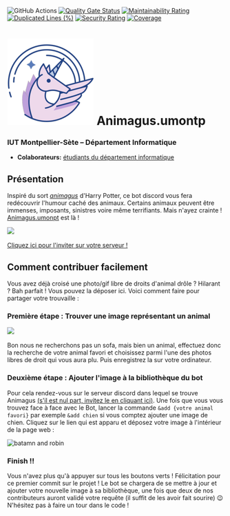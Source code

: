 ![GitHub Actions](https://github.com/MathieuSoysal/Animagus.umontp/workflows/Java%20CI%20with%20Maven/badge.svg) [![Quality Gate Status](https://sonarcloud.io/api/project_badges/measure?project=MathieuSoysal_Animagus.umontp&metric=alert_status)](https://sonarcloud.io/dashboard?id=MathieuSoysal_Animagus.umontp) [![Maintainability Rating](https://sonarcloud.io/api/project_badges/measure?project=MathieuSoysal_Animagus.umontp&metric=sqale_rating)](https://sonarcloud.io/dashboard?id=MathieuSoysal_Animagus.umontp) [![Duplicated Lines (%)](https://sonarcloud.io/api/project_badges/measure?project=MathieuSoysal_Animagus.umontp&metric=duplicated_lines_density)](https://sonarcloud.io/dashboard?id=MathieuSoysal_Animagus.umontp) [![Security Rating](https://sonarcloud.io/api/project_badges/measure?project=MathieuSoysal_Animagus.umontp&metric=security_rating)](https://sonarcloud.io/dashboard?id=MathieuSoysal_Animagus.umontp) [![Coverage](https://sonarcloud.io/api/project_badges/measure?project=MathieuSoysal_Animagus.umontp&metric=coverage)](https://sonarcloud.io/dashboard?id=MathieuSoysal_Animagus.umontp)
# ![](ressources/Unicorn.png) Animagus.umontp
### IUT Montpellier-Sète – Département Informatique
* **Colaborateurs:** [étudiants du département informatique](https://iut-montpellier-sete.edu.umontpellier.fr/dut-informatique/)

## Présentation
Inspiré du sort [*animagus*](https://harrypotter.fandom.com/fr/wiki/Animagus) d'Harry Potter, ce bot discord vous fera redécouvrir l'humour caché des animaux. Certains animaux peuvent être immenses, imposants, sinistres voire même terrifiants. Mais n'ayez crainte ! [Animagus.umonpt](https://discordapp.com/oauth2/authorize?client_id=692397138268651562&scope=bot&permissions=0) est là ! 

![](https://media.giphy.com/media/3oz8xQQP4ahKiyuxHy/giphy.gif)

[Cliquez ici pour l'inviter sur votre serveur !](https://discordapp.com/oauth2/authorize?client_id=692397138268651562&scope=bot&permissions=0)
## Comment contribuer facilement 

Vous avez déjà croisé une photo/gif libre de droits d'animal drôle ? Hilarant ? Bah parfait ! Vous pouvez la déposer ici. Voici comment faire pour partager votre trouvaille :

### Première étape : Trouver une image représentant un animal

![](https://external-content.duckduckgo.com/iu/?u=http%3A%2F%2Fsearchengineland.com%2Ffigz%2Fwp-content%2Fseloads%2F2016%2F05%2Fgoogle-plas-image-search.gif&f=1&nofb=1)

Bon nous ne recherchons pas un sofa, mais bien un animal, effectuez donc la recherche de votre animal favori et choisissez parmi l'une des photos libres de droit qui vous aura plu. Puis enregistrez la sur votre ordinateur.

### Deuxième étape : Ajouter l'image à la bibliothèque du bot

Pour cela rendez-vous sur le serveur discord dans lequel se trouve Animagus [(s'il est nul part, invitez le en cliquant ici)](https://discordapp.com/oauth2/authorize?client_id=692397138268651562&scope=bot&permissions=0). Une fois que vous vous trouvez face à face avec le Bot, lancer la commande `&add {votre animal favori}` par exemple `&add chien` si vous comptez ajouter une image de chien. Cliquez sur le lien qui est apparu et déposez votre image à l'intérieur de la page web :


![batamn and robin](https://external-content.duckduckgo.com/iu/?u=https%3A%2F%2Fcdn.dribbble.com%2Fusers%2F488%2Fscreenshots%2F1974667%2Fdrag-drop-upload-3.gif&f=1&nofb=1)


### Finish !!
Vous n'avez plus qu'à appuyer sur tous les boutons verts ! Félicitation pour ce premier commit sur le projet ! Le bot se chargera de se mettre à jour et ajouter votre nouvelle image à sa bibliothèque, une fois que deux de nos contributeurs auront validé votre requête (il suffit de les avoir fait sourire) 😉 N'hésitez pas à faire un tour dans le code !
